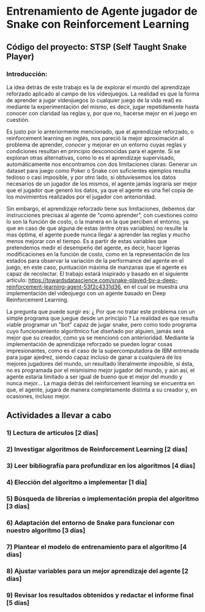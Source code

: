 # Entrenamiento de Agente jugador de Snake con Reinforcement Learning

## Código del proyecto: STSP (Self Taught Snake Player)

### Introducción:

  La idea detrás de este trabajo es la de explorar el mundo del aprendizaje reforzado aplicado al campo de los videojuegos. La realidad es que la forma de aprender a jugar
  videojuegos (o cualquier juego de la vida real) es mediante la experimentación del mismo, es decir, jugar repetidamente hasta conocer con claridad las reglas y, por que no,
  hacerse mejor en el juego en cuestión.
  
  Es justo por lo anteriormente mencionado, que el aprendizaje reforzado, o reinforcement learning en inglés, nos pareció la mejor aproximación al problema de aprender, conocer
  y mejorar en un entorno cuyas reglas y condiciones resultan en principio desconocidas para el agente. Si se exploran otras alternativas, como lo es el aprendizaje supervisado,
  automáticamente nos encontramos con dos limitaciones claras: Generar un dataset para juego como Poker o Snake con suficientes ejemplos resulta tedioso o casi imposible, y por
  otro lado, si obtuviesemos los datos necesarios de un jugador de los mismos, el agente jamás lograría ser mejor que el jugador que generó los datos, ya que el agente es una fiel copia
  de los movimientos realizados por el jugador con anterioridad.
  
  Sin embargo, el aprendizaje reforzado tiene sus limitaciones, debemos dar instrucciones precisas al agente de "como aprender", con cuestiones como lo son la función de costo,
  o la manera en la que perciben el entorno, ya que en caso de que alguna de estas (entre otras variables) no resulte la mas óptima, el agente puede nunca llegar a aprender las reglas
  y mucho menos mejorar con el tiempo. Es a partir de estas variables que pretendemos medir el desempeño del agente, es decir, hacer ligeras modificaciones en la función de costo,
  como en la representación de los estados para observar la variación de la performance del agente en el juego, en este caso, puntuación máxima de manzanas que el agente es capaz
  de recolectar. El trabajo estará inspirado y basado en el siguiente artículo: https://towardsdatascience.com/snake-played-by-a-deep-reinforcement-learning-agent-53f2c4331d36,
  en el cual se muestra una implementación del videojuego con un agente basado en Deep Reinforcement Learning.
  
  La pregunta que puede surgir es: ¿ Por que no tratar este problema con un simple programa que juegue desde un principio ? La realidad es que resulta viable programar un "bot"
  capaz de jugar snake, pero como todo programa cuyo funcionamiento algorítmico fue diseñado por alguien, jamás será mejor que su creador, como ya se mencionó con anterioridad.
  Mediante la implementación de aprendizaje reforzado se pueden lograr cosas impresionantes, como es el caso de la supercomputadora de IBM entrenada para jugar ajedrez, siendo
  capaz incluso de ganar a cualquiera de los mejores jugadores del mundo, un resultado literalmente imposible, si ésta, no es programada por el mismisimo mejor jugador del mundo, y 
  aún así, el agente estaría limitado a ser igual de bueno que el mejor del mundo y nunca mejor...
  La magia detrás del reinforcement learning se encuentra en que, el agente, jugará de manera completamente distinta a su creador y, en ocasiones, incluso mejor.
  
  ## Actividades a llevar a cabo
  
  ### 1) Lectura de articulos [2 días]
  
  ### 2) Investigar algoritmos de Reinforcement Learning [2 días]
  
  ### 3) Leer bibliografía para profundizar en los algoritmos [4 días]
  
  ### 4) Elección del algoritmo a implementar [1 día]
  
  ### 5) Búsqueda de librerías o implementación propia del algoritmo [3 días]
  
  ### 6) Adaptación del entorno de Snake para funcionar con nuestro algoritmo [3 días]
  
  ### 7) Plantear el modelo de entrenamiento para el algoritmo [4 días]
  
  ### 8) Ajustar variables para un mejor aprendizaje del agente [2 días]
  
  ### 9) Revisar los resultados obtenidos y redactar el informe final [5 días]
  
